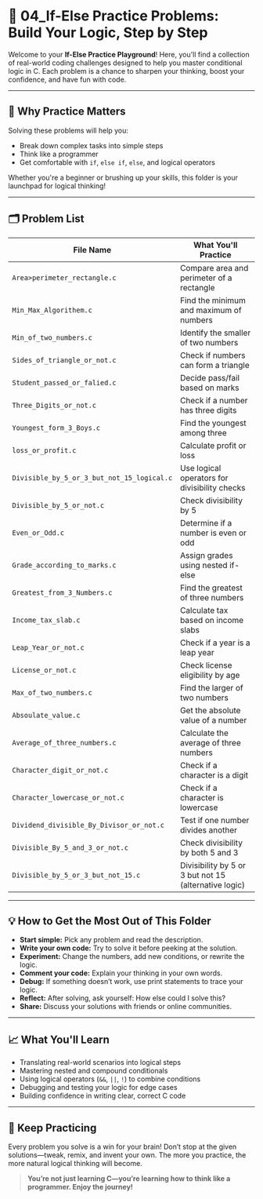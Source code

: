 # 🧩 04_If-Else Practice Problems: Build Your Logic, Step by Step

Welcome to your **If-Else Practice Playground**! Here, you'll find a collection of real-world coding challenges designed to help you master conditional logic in C. Each problem is a chance to sharpen your thinking, boost your confidence, and have fun with code.

---

## 🌟 Why Practice Matters

Solving these problems will help you:

- Break down complex tasks into simple steps
- Think like a programmer
- Get comfortable with `if`, `else if`, `else`, and logical operators

Whether you're a beginner or brushing up your skills, this folder is your launchpad for logical thinking!

---

## 🗂️ Problem List

| File Name                                 | What You'll Practice                                         |
|--------------------------------------------|--------------------------------------------------------------|
| `Area>perimeter_rectangle.c`               | Compare area and perimeter of a rectangle                    |
| `Min_Max_Algorithem.c`                     | Find the minimum and maximum of numbers                      |
| `Min_of_two_numbers.c`                     | Identify the smaller of two numbers                          |
| `Sides_of_triangle_or_not.c`               | Check if numbers can form a triangle                         |
| `Student_passed_or_falied.c`               | Decide pass/fail based on marks                              |
| `Three_Digits_or_not.c`                    | Check if a number has three digits                           |
| `Youngest_form_3_Boys.c`                   | Find the youngest among three                                |
| `loss_or_profit.c`                         | Calculate profit or loss                                     |
| `Divisible_by_5_or_3_but_not_15_logical.c` | Use logical operators for divisibility checks                |
| `Divisible_by_5_or_not.c`                  | Check divisibility by 5                                      |
| `Even_or_Odd.c`                            | Determine if a number is even or odd                         |
| `Grade_according_to_marks.c`               | Assign grades using nested if-else                           |
| `Greatest_from_3_Numbers.c`                | Find the greatest of three numbers                           |
| `Income_tax_slab.c`                        | Calculate tax based on income slabs                          |
| `Leap_Year_or_not.c`                       | Check if a year is a leap year                               |
| `License_or_not.c`                         | Check license eligibility by age                             |
| `Max_of_two_numbers.c`                     | Find the larger of two numbers                               |
| `Absoulate_value.c`                        | Get the absolute value of a number                           |
| `Average_of_three_numbers.c`               | Calculate the average of three numbers                       |
| `Character_digit_or_not.c`                 | Check if a character is a digit                              |
| `Character_lowercase_or_not.c`             | Check if a character is lowercase                            |
| `Dividend_divisible_By_Divisor_or_not.c`   | Test if one number divides another                           |
| `Divisible_By_5_and_3_or_not.c`            | Check divisibility by both 5 and 3                           |
| `Divisible_by_5_or_3_but_not_15.c`         | Divisibility by 5 or 3 but not 15 (alternative logic)        |

---

## 💡 How to Get the Most Out of This Folder

- **Start simple:** Pick any problem and read the description.
- **Write your own code:** Try to solve it before peeking at the solution.
- **Experiment:** Change the numbers, add new conditions, or rewrite the logic.
- **Comment your code:** Explain your thinking in your own words.
- **Debug:** If something doesn’t work, use print statements to trace your logic.
- **Reflect:** After solving, ask yourself: How else could I solve this?
- **Share:** Discuss your solutions with friends or online communities.

---

## 📈 What You'll Learn

- Translating real-world scenarios into logical steps
- Mastering nested and compound conditionals
- Using logical operators (`&&`, `||`, `!`) to combine conditions
- Debugging and testing your logic for edge cases
- Building confidence in writing clear, correct C code

---

## 🚀 Keep Practicing

Every problem you solve is a win for your brain! Don’t stop at the given solutions—tweak, remix, and invent your own. The more you practice, the more natural logical thinking will become.

> **You’re not just learning C—you’re learning how to think like a programmer. Enjoy the journey!**